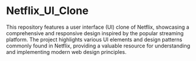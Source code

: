 # Netflix_UI_Clone
This repository features a user interface (UI) clone of Netflix, showcasing a comprehensive and responsive design inspired by the popular streaming platform. The project highlights various UI elements and design patterns commonly found in Netflix, providing a valuable resource for understanding and implementing modern web design principles.
